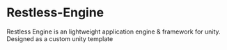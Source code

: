# Restless-Engine
Restless Engine is an lightweight application engine &amp; framework for unity. Designed as a custom unity template
